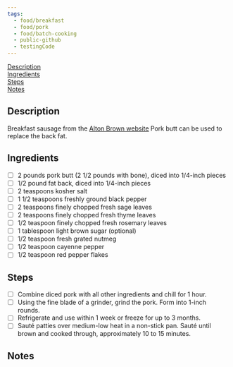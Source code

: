 ```yaml
---
tags:
  - food/breakfast
  - food/pork
  - food/batch-cooking
  - public-github
  - testingCode
---
```


[Description](#Description)  
[Ingredients](#Ingredients)  
[Steps](#Steps)  
[Notes](#Notes)  

## Description

Breakfast sausage from the [Alton Brown website](https://altonbrown.com/recipes/homemade-breakfast-sausage/) 
Pork butt can be used to replace the back fat.

## Ingredients

- [ ] 2 pounds pork butt (2 1/2 pounds with bone), diced into 1/4-inch pieces 
- [ ] 1/2 pound fat back, diced into 1/4-inch pieces 
- [ ] 2 teaspoons kosher salt 
- [ ] 1 1/2 teaspoons freshly ground black pepper 
- [ ] 2 teaspoons finely chopped fresh sage leaves 
- [ ] 2 teaspoons finely chopped fresh thyme leaves 
- [ ] 1/2 teaspoon finely chopped fresh rosemary leaves 
- [ ] 1 tablespoon light brown sugar (optional)
- [ ] 1/2 teaspoon fresh grated nutmeg 
- [ ] 1/2 teaspoon cayenne pepper 
- [ ] 1/2 teaspoon red pepper flakes

## Steps

- [ ] Combine diced pork with all other ingredients and chill for 1 hour. 
- [ ] Using the fine blade of a grinder, grind the pork. Form into 1-inch rounds. 
- [ ] Refrigerate and use within 1 week or freeze for up to 3 months. 
- [ ] Sauté patties over medium-low heat in a non-stick pan. Sauté until brown and cooked through, approximately 10 to 15 minutes.

## Notes